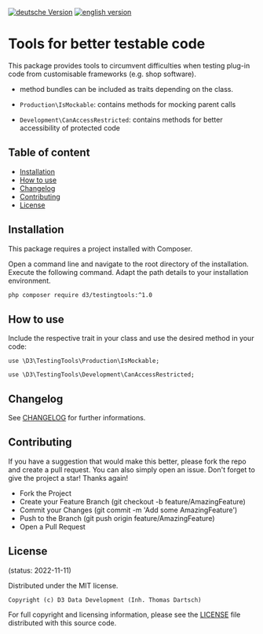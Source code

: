 [![deutsche Version](https://logos.oxidmodule.com/de2_xs.svg)](README.md)
[![english version](https://logos.oxidmodule.com/en2_xs.svg)](README.en.md)

# Tools for better testable code

This package provides tools to circumvent difficulties when testing plug-in code from customisable frameworks (e.g. shop software).

- method bundles can be included as traits depending on the class.

- `Production\IsMockable`: contains methods for mocking parent calls
- `Development\CanAccessRestricted`: contains methods for better accessibility of protected code

## Table of content

- [Installation](#installation)
- [How to use](#how-to-use)
- [Changelog](#changelog)
- [Contributing](#contributing)
- [License](#license)

## Installation

This package requires a project installed with Composer.

Open a command line and navigate to the root directory of the installation. Execute the following command. Adapt the path details to your installation environment.

```bash
php composer require d3/testingtools:^1.0
``` 

## How to use

Include the respective trait in your class and use the desired method in your code:

```
use \D3\TestingTools\Production\IsMockable;
```
```
use \D3\TestingTools\Development\CanAccessRestricted;
```

## Changelog

See [CHANGELOG](CHANGELOG.md) for further informations.

## Contributing

If you have a suggestion that would make this better, please fork the repo and create a pull request. You can also simply open an issue. Don't forget to give the project a star! Thanks again!

- Fork the Project
- Create your Feature Branch (git checkout -b feature/AmazingFeature)
- Commit your Changes (git commit -m 'Add some AmazingFeature')
- Push to the Branch (git push origin feature/AmazingFeature)
- Open a Pull Request

## License
(status: 2022-11-11)

Distributed under the MIT license.

```
Copyright (c) D3 Data Development (Inh. Thomas Dartsch)
```

For full copyright and licensing information, please see the [LICENSE](LICENSE.md) file distributed with this source code.